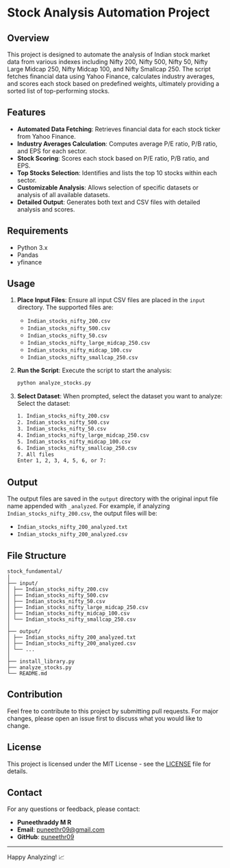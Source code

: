 # Stock Analysis Automation Project

## Overview
This project is designed to automate the analysis of Indian stock market data from various indexes including Nifty 200, Nifty 500, Nifty 50, Nifty Large Midcap 250, Nifty Midcap 100, and Nifty Smallcap 250. The script fetches financial data using Yahoo Finance, calculates industry averages, and scores each stock based on predefined weights, ultimately providing a sorted list of top-performing stocks.

## Features
- **Automated Data Fetching**: Retrieves financial data for each stock ticker from Yahoo Finance.
- **Industry Averages Calculation**: Computes average P/E ratio, P/B ratio, and EPS for each sector.
- **Stock Scoring**: Scores each stock based on P/E ratio, P/B ratio, and EPS.
- **Top Stocks Selection**: Identifies and lists the top 10 stocks within each sector.
- **Customizable Analysis**: Allows selection of specific datasets or analysis of all available datasets.
- **Detailed Output**: Generates both text and CSV files with detailed analysis and scores.

## Requirements
- Python 3.x
- Pandas
- yfinance

## Usage
1. **Place Input Files**:
   Ensure all input CSV files are placed in the `input` directory. The supported files are:
   - `Indian_stocks_nifty_200.csv`
   - `Indian_stocks_nifty_500.csv`
   - `Indian_stocks_nifty_50.csv`
   - `Indian_stocks_nifty_large_midcap_250.csv`
   - `Indian_stocks_nifty_midcap_100.csv`
   - `Indian_stocks_nifty_smallcap_250.csv`

2. **Run the Script**:
   Execute the script to start the analysis:
   ```sh
   python analyze_stocks.py

3. **Select Dataset**:
   When prompted, select the dataset you want to analyze:
   Select the dataset:
   ```sh
   1. Indian_stocks_nifty_200.csv
   2. Indian_stocks_nifty_500.csv
   3. Indian_stocks_nifty_50.csv
   4. Indian_stocks_nifty_large_midcap_250.csv
   5. Indian_stocks_nifty_midcap_100.csv
   6. Indian_stocks_nifty_smallcap_250.csv
   7. All files
   Enter 1, 2, 3, 4, 5, 6, or 7:

## Output
The output files are saved in the `output` directory with the original input file name appended with `_analyzed`. For example, if analyzing `Indian_stocks_nifty_200.csv`, the output files will be:
- `Indian_stocks_nifty_200_analyzed.txt`
- `Indian_stocks_nifty_200_analyzed.csv`

## File Structure

```
stock_fundamental/
│
├── input/
│ ├── Indian_stocks_nifty_200.csv
│ ├── Indian_stocks_nifty_500.csv
│ ├── Indian_stocks_nifty_50.csv
│ ├── Indian_stocks_nifty_large_midcap_250.csv
│ ├── Indian_stocks_nifty_midcap_100.csv
│ └── Indian_stocks_nifty_smallcap_250.csv
│
├── output/
│ ├── Indian_stocks_nifty_200_analyzed.txt
│ ├── Indian_stocks_nifty_200_analyzed.csv
│ └── ...
│
├── install_library.py
├── analyze_stocks.py
└── README.md
```

## Contribution
Feel free to contribute to this project by submitting pull requests. For major changes, please open an issue first to discuss what you would like to change.

## License
This project is licensed under the MIT License - see the [LICENSE](LICENSE) file for details.

## Contact
For any questions or feedback, please contact:
- **Puneethraddy M R**
- **Email**: puneethr09@gmail.com
- **GitHub**: [puneethr09](https://github.com/puneethr09)

---

Happy Analyzing! 📈
